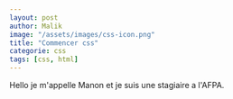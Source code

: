 ```yaml
---
layout: post
author: Malik
image: "/assets/images/css-icon.png"
title: "Commencer css"
categorie: css
tags: [css, html]
---
```

Hello je m'appelle Manon et je suis une stagiaire a l'AFPA.